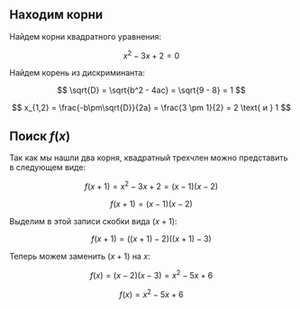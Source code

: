 ## Находим корни

Найдем корни квадратного уравнения:

$$ x^2 - 3x + 2 = 0 $$

Найдем корень из дискриминанта:

$$ \sqrt{D} = \sqrt{b^2 - 4ac} = \sqrt{9 - 8} = 1 $$

$$ x_{1,2} = \frac{-b\pm\sqrt{D}}{2a} = \frac{3 \pm 1}{2} = 2 \text{ и } 1  $$

## Поиск $f(x)$

Так как мы нашли два корня, квадратный трехчлен можно представить в следующем виде:

$$ f(x+1) = x^2-3x+2 = (x-1)(x-2) $$

$$ f(x+1) = (x-1)(x-2) $$

Выделим в этой записи скобки вида $(x+1)$:

$$ f(x+1) = \left((x+1)-2\right)\left((x+1)-3\right) $$

Теперь можем заменить $(x+1)$ на $x$:

$$ f(x) = (x-2)(x-3) = x^2 - 5x + 6 $$

$$ f(x) = x^2 - 5x + 6 $$